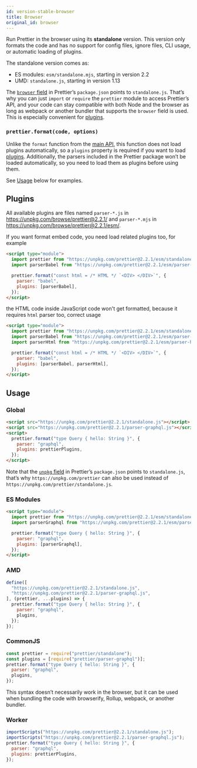 ```yaml
---
id: version-stable-browser
title: Browser
original_id: browser
---
```


Run Prettier in the browser using its **standalone** version. This version only formats the code and has no support for config files, ignore files, CLI usage, or automatic loading of plugins.

The standalone version comes as:

- ES modules: `esm/standalone.mjs`, starting in version 2.2
- UMD: `standalone.js`, starting in version 1.13

The [`browser` field](https://github.com/defunctzombie/package-browser-field-spec) in Prettier’s `package.json` points to `standalone.js`. That’s why you can just `import` or `require` the `prettier` module to access Prettier’s API, and your code can stay compatible with both Node and the browser as long as webpack or another bundler that supports the `browser` field is used. This is especially convenient for [plugins](plugins.md).

### `prettier.format(code, options)`

Unlike the `format` function from the [main API](api.md#prettierformatsource--options), this function does not load plugins automatically, so a `plugins` property is required if you want to load [plugins](#plugins). Additionally, the parsers included in the Prettier package won’t be loaded automatically, so you need to load them as plugins before using them.

See [Usage](#usage) below for examples.

## Plugins

All available plugins are files named `parser-*.js` in <https://unpkg.com/browse/prettier@2.2.1/> and `parser-*.mjs` in <https://unpkg.com/browse/prettier@2.2.1/esm/>.

If you want format embed code, you need load related plugins too, for example

```html
<script type="module">
  import prettier from "https://unpkg.com/prettier@2.2.1/esm/standalone.mjs";
  import parserBabel from "https://unpkg.com/prettier@2.2.1/esm/parser-babel.mjs";

  prettier.format("const html = /* HTML */ `<DIV> </DIV>`", {
    parser: "babel",
    plugins: [parserBabel],
  });
</script>
```

the HTML code inside JavaScript code won't get formatted, because it requires `html` parser too, correct usage

```html
<script type="module">
  import prettier from "https://unpkg.com/prettier@2.2.1/esm/standalone.mjs";
  import parserBabel from "https://unpkg.com/prettier@2.2.1/esm/parser-babel.mjs";
  import parserHtml from "https://unpkg.com/prettier@2.2.1/esm/parser-html.mjs";

  prettier.format("const html = /* HTML */ `<DIV> </DIV>`", {
    parser: "babel",
    plugins: [parserBabel, parserHtml],
  });
</script>
```

## Usage

### Global

```html
<script src="https://unpkg.com/prettier@2.2.1/standalone.js"></script>
<script src="https://unpkg.com/prettier@2.2.1/parser-graphql.js"></script>
<script>
  prettier.format("type Query { hello: String }", {
    parser: "graphql",
    plugins: prettierPlugins,
  });
</script>
```

Note that the [`unpkg` field](https://unpkg.com/#examples) in Prettier’s `package.json` points to `standalone.js`, that’s why `https://unpkg.com/prettier` can also be used instead of `https://unpkg.com/prettier/standalone.js`.

### ES Modules

```html
<script type="module">
  import prettier from "https://unpkg.com/prettier@2.2.1/esm/standalone.mjs";
  import parserGraphql from "https://unpkg.com/prettier@2.2.1/esm/parser-graphql.mjs";

  prettier.format("type Query { hello: String }", {
    parser: "graphql",
    plugins: [parserGraphql],
  });
</script>
```

### AMD

```js
define([
  "https://unpkg.com/prettier@2.2.1/standalone.js",
  "https://unpkg.com/prettier@2.2.1/parser-graphql.js",
], (prettier, ...plugins) => {
  prettier.format("type Query { hello: String }", {
    parser: "graphql",
    plugins,
  });
});
```

### CommonJS

```js
const prettier = require("prettier/standalone");
const plugins = [require("prettier/parser-graphql")];
prettier.format("type Query { hello: String }", {
  parser: "graphql",
  plugins,
});
```

This syntax doesn’t necessarily work in the browser, but it can be used when bundling the code with browserify, Rollup, webpack, or another bundler.

### Worker

```js
importScripts("https://unpkg.com/prettier@2.2.1/standalone.js");
importScripts("https://unpkg.com/prettier@2.2.1/parser-graphql.js");
prettier.format("type Query { hello: String }", {
  parser: "graphql",
  plugins: prettierPlugins,
});
```
